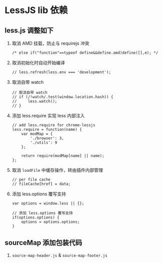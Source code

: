 # LessJS lib 依赖

## less.js 调整如下

1. 取消 AMD 挂载，防止与 requirejs 冲突

    ```
    /* else if("function"==typeof define&&define.amd)define([],e); */
    ```

2. 取消初始化时自动开始编译

    ```
    // less.refresh(less.env === 'development');
    ```

3. 取消自带 watch

    ```
    // 取消自带 watch
    // if (/!watch/.test(window.location.hash)) {
    //     less.watch();
    // }
    ```

4. 添加 less.require 实现 less 内部注入

    ```
    // add less.require for chrome-lessjs
    less.require = function(name) {
        var modMap = {
            './browser': 3,
            './utils': 9
        };

        return require(modMap[name] || name);
    };
    ```

5. 取消 `loadFile` 中缓存操作，转由插件内部管理

    ```
    // per file cache
    // fileCache[href] = data;
    ```

6. 添加 less.options 覆写支持

    ```
    var options = window.less || {};

    // 添加 less.options 覆写支持
    if(options.options) {
        options = options.options;
    }
    ```


## sourceMap 添加包装代码

1. `source-map-header.js` & `source-map-footer.js`

